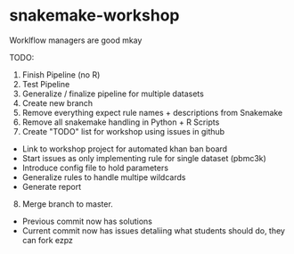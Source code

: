 # snakemake-workshop
Worklflow managers are good mkay


TODO:

1. Finish Pipeline (no R)
2. Test Pipeline
3. Generalize / finalize pipeline for multiple datasets
4. Create new branch
5. Remove everything expect rule names + descriptions from Snakemake
6. Remove all snakemake handling in Python + R Scripts
7. Create "TODO" list for workshop using issues in github
  - Link to workshop project for automated khan ban board
  - Start issues as only implementing rule for single dataset (pbmc3k)
  - Introduce config file to hold parameters
  - Generalize rules to handle multipe wildcards
  - Generate report 
8. Merge branch to master. 
  - Previous commit now has solutions
  - Current commit now has issues detaliing what students should do, they can fork ezpz
